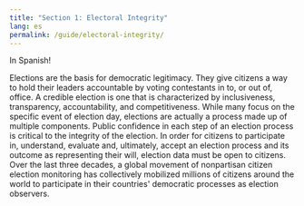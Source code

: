 ```yaml
---
title: "Section 1: Electoral Integrity"
lang: es
permalink: /guide/electoral-integrity/
---
```


In Spanish!

Elections are the basis for democratic legitimacy. They give citizens a way to hold their leaders accountable by voting contestants in to, or out of, office. A credible election is one that is characterized by inclusiveness, transparency, accountability, and competitiveness. While many focus on the specific event of election day, elections are actually a process made up of multiple components. Public confidence in each step of an election process is critical to the integrity of the election. In order for citizens to participate in, understand, evaluate and, ultimately, accept an election process and its outcome as representing their will, election data must be open to citizens. Over the last three decades, a global movement of nonpartisan citizen election monitoring has collectively mobilized millions of citizens around the world to participate in their countries' democratic processes as election observers.
